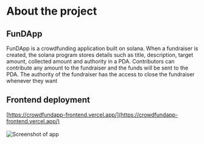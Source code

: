 # About the project
## FunDApp
FunDApp is a crowdfunding application built on solana. When a fundraiser is created, the solana program stores details such as title, description, target amount, collected amount and authority in a PDA.
Contributors can contribute any amount to the fundraiser and the funds will be sent to the PDA. The authority of the fundraiser has the access to close the fundraiser whenever they want 
## Frontend deployment
[https://crowdfundapp-frontend.vercel.app/](https://crowdfundapp-frontend.vercel.app/) <br><br>
![Screenshot of app](https://i.ibb.co/k043nYQ/A434-B5-FE-95-EF-4-F02-98-AF-91-B8-D55-D799-C.jpg)
